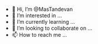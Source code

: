 - 👋 Hi, I’m @MasTandevan
- 👀 I’m interested in ...
- 🌱 I’m currently learning ...
- 💞️ I’m looking to collaborate on ...
- 📫 How to reach me ...

<!---
MasTandevan/MasTandevan is a ✨ special ✨ repository because its `README.md` (this file) appears on your GitHub profile.
You can click the Preview link to take a look at your changes.
--->
